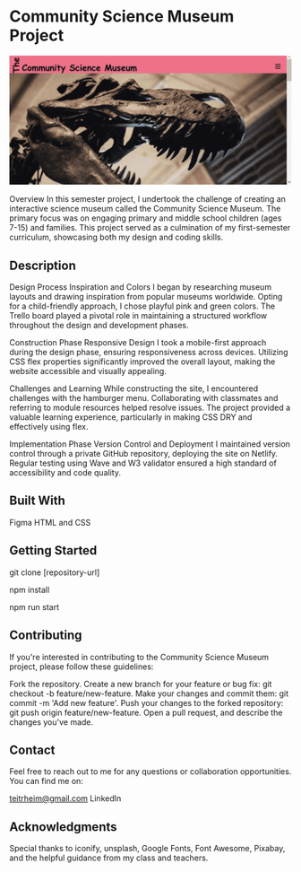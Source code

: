 # Community Science Museum Project

![image](/images/4.science%20museum%20desktop_2_11zon.png)

Overview
In this semester project, I undertook the challenge of creating an interactive science museum called the Community Science Museum. The primary focus was on engaging primary and middle school children (ages 7-15) and families. This project served as a culmination of my first-semester curriculum, showcasing both my design and coding skills.

## Description

Design Process
Inspiration and Colors
I began by researching museum layouts and drawing inspiration from popular museums worldwide. Opting for a child-friendly approach, I chose playful pink and green colors. The Trello board played a pivotal role in maintaining a structured workflow throughout the design and development phases.

Construction Phase
Responsive Design
I took a mobile-first approach during the design phase, ensuring responsiveness across devices. Utilizing CSS flex properties significantly improved the overall layout, making the website accessible and visually appealing.

Challenges and Learning
While constructing the site, I encountered challenges with the hamburger menu. Collaborating with classmates and referring to module resources helped resolve issues. The project provided a valuable learning experience, particularly in making CSS DRY and effectively using flex.

Implementation Phase
Version Control and Deployment
I maintained version control through a private GitHub repository, deploying the site on Netlify. Regular testing using Wave and W3 validator ensured a high standard of accessibility and code quality.

## Built With

Figma
HTML and CSS

## Getting Started

git clone [repository-url]

npm install

npm run start

## Contributing

If you're interested in contributing to the Community Science Museum project, please follow these guidelines:

Fork the repository.
Create a new branch for your feature or bug fix: git checkout -b feature/new-feature.
Make your changes and commit them: git commit -m 'Add new feature'.
Push your changes to the forked repository: git push origin feature/new-feature.
Open a pull request, and describe the changes you've made.

## Contact

Feel free to reach out to me for any questions or collaboration opportunities. You can find me on:

teitrheim@gmail.com
LinkedIn

## Acknowledgments

Special thanks to iconify, unsplash, Google Fonts, Font Awesome, Pixabay, and the helpful guidance from my class and teachers.
